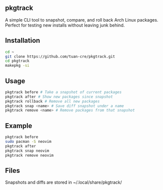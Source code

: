 ## pkgtrack
A simple CLI tool to snapshot, compare, and roll back Arch Linux packages.
Perfect for testing new installs without leaving junk behind.

## Installation
```bash
cd ~
git clone https://github.com/tuan-cre/pkgtrack.git
cd pkgtrack
makepkg -si
```
## Usage
```bash
pkgtrack before # Take a snapshot of current packages
pkgtrack after # Show new packages since snapshot
pkgtrack rollback # Remove all new packages
pkgtrack snap <name> # Save diff snapshot under a name
pkgtrack remove <name> # Remove packages from that snapshot
```
## Example
```bash
pkgtrack before
sudo pacman -S neovim
pkgtrack after
pkgtrack snap neovim
pkgtrack remove neovim
```
## Files
Snapshots and diffs are stored in ~/.local/share/pkgtrack/
